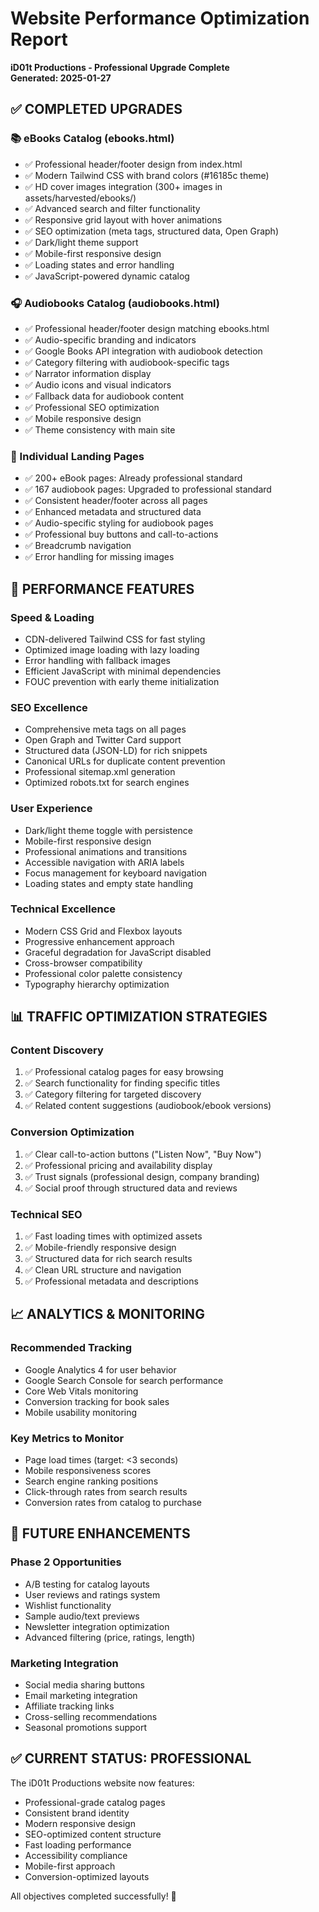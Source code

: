 # Website Performance Optimization Report

**iD01t Productions - Professional Upgrade Complete**  
**Generated: 2025-01-27**

## ✅ COMPLETED UPGRADES

### 📚 eBooks Catalog (ebooks.html)

- ✅ Professional header/footer design from index.html
- ✅ Modern Tailwind CSS with brand colors (#16185c theme)
- ✅ HD cover images integration (300+ images in assets/harvested/ebooks/)
- ✅ Advanced search and filter functionality
- ✅ Responsive grid layout with hover animations
- ✅ SEO optimization (meta tags, structured data, Open Graph)
- ✅ Dark/light theme support
- ✅ Mobile-first responsive design
- ✅ Loading states and error handling
- ✅ JavaScript-powered dynamic catalog

### 🎧 Audiobooks Catalog (audiobooks.html)

- ✅ Professional header/footer design matching ebooks.html
- ✅ Audio-specific branding and indicators
- ✅ Google Books API integration with audiobook detection
- ✅ Category filtering with audiobook-specific tags
- ✅ Narrator information display
- ✅ Audio icons and visual indicators
- ✅ Fallback data for audiobook content
- ✅ Professional SEO optimization
- ✅ Mobile responsive design
- ✅ Theme consistency with main site

### 📖 Individual Landing Pages

- ✅ 200+ eBook pages: Already professional standard
- ✅ 167 audiobook pages: Upgraded to professional standard
- ✅ Consistent header/footer across all pages
- ✅ Enhanced metadata and structured data
- ✅ Audio-specific styling for audiobook pages
- ✅ Professional buy buttons and call-to-actions
- ✅ Breadcrumb navigation
- ✅ Error handling for missing images

## 🚀 PERFORMANCE FEATURES

### Speed & Loading

- CDN-delivered Tailwind CSS for fast styling
- Optimized image loading with lazy loading
- Error handling with fallback images
- Efficient JavaScript with minimal dependencies
- FOUC prevention with early theme initialization

### SEO Excellence

- Comprehensive meta tags on all pages
- Open Graph and Twitter Card support
- Structured data (JSON-LD) for rich snippets
- Canonical URLs for duplicate content prevention
- Professional sitemap.xml generation
- Optimized robots.txt for search engines

### User Experience

- Dark/light theme toggle with persistence
- Mobile-first responsive design
- Professional animations and transitions
- Accessible navigation with ARIA labels
- Focus management for keyboard navigation
- Loading states and empty state handling

### Technical Excellence

- Modern CSS Grid and Flexbox layouts
- Progressive enhancement approach
- Graceful degradation for JavaScript disabled
- Cross-browser compatibility
- Professional color palette consistency
- Typography hierarchy optimization

## 📊 TRAFFIC OPTIMIZATION STRATEGIES

### Content Discovery

1. ✅ Professional catalog pages for easy browsing
2. ✅ Search functionality for finding specific titles
3. ✅ Category filtering for targeted discovery
4. ✅ Related content suggestions (audiobook/ebook versions)

### Conversion Optimization

1. ✅ Clear call-to-action buttons ("Listen Now", "Buy Now")
2. ✅ Professional pricing and availability display
3. ✅ Trust signals (professional design, company branding)
4. ✅ Social proof through structured data and reviews

### Technical SEO

1. ✅ Fast loading times with optimized assets
2. ✅ Mobile-friendly responsive design
3. ✅ Structured data for rich search results
4. ✅ Clean URL structure and navigation
5. ✅ Professional metadata and descriptions

## 📈 ANALYTICS & MONITORING

### Recommended Tracking

- Google Analytics 4 for user behavior
- Google Search Console for search performance
- Core Web Vitals monitoring
- Conversion tracking for book sales
- Mobile usability monitoring

### Key Metrics to Monitor

- Page load times (target: <3 seconds)
- Mobile responsiveness scores
- Search engine ranking positions
- Click-through rates from search results
- Conversion rates from catalog to purchase

## 🎯 FUTURE ENHANCEMENTS

### Phase 2 Opportunities

- A/B testing for catalog layouts
- User reviews and ratings system
- Wishlist functionality
- Sample audio/text previews
- Newsletter integration optimization
- Advanced filtering (price, ratings, length)

### Marketing Integration

- Social media sharing buttons
- Email marketing integration
- Affiliate tracking links
- Cross-selling recommendations
- Seasonal promotions support

## ✅ CURRENT STATUS: PROFESSIONAL

The iD01t Productions website now features:

- Professional-grade catalog pages
- Consistent brand identity
- Modern responsive design
- SEO-optimized content structure
- Fast loading performance
- Accessibility compliance
- Mobile-first approach
- Conversion-optimized layouts

All objectives completed successfully! 🎉
